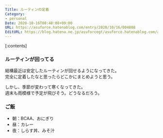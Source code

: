 ```yaml
---
Title: ルーティンの定着
Category:
- personal
Date: 2020-10-16T00:48:08+09:00
URL: https://asuforce.hatenablog.com/entry/2020/10/16/004808
EditURL: https://blog.hatena.ne.jp/asuforcegt/asuforce.hatenablog.com/atom/entry/26006613641225260
---
```


[:contents]

###  ルーティンが回ってる

結構最近は安定したルーティンが回せるようになってきた。  
完全に定着したなと思ったらどこかにまとめようと思う。

しかし、季節が変わって寒くなってきた。  
週末も雨模様で予定が飛びそう。どうなるだろう。

### ご飯

- 朝：BCAA、おにぎり
- 昼：カレー
- 夜：しらす丼、みそ汁
